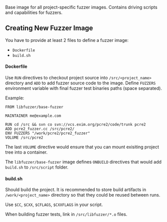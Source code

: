 Base image for all project-specific fuzzer images. Contains driving scripts and capabilities for fuzzers.

## Creating New Fuzzer Image

You have to provide at least 2 files to define a fuzzer image:
  * `Dockerfile`
  * `build.sh`

#### Dockerfile

Use `RUN` directives to checkout project source into `/src/<project_name>` directory and `ADD` to add fuzzer source
code to the image. Define `FUZZERS` environment variable with final fuzzer
test binaries paths (space separated).

Example:

```
FROM libfuzzer/base-fuzzer

MAINTAINER me@example.com

RUN cd /src && svn co svn://vcs.exim.org/pcre2/code/trunk pcre2
ADD pcre2_fuzzer.cc /src/pcre2/
ENV FUZZERS "/work/pcre2/pcre2_fuzzer"
VOLUME /src/pcre2
```

The last `VOLUME` directive would ensure that you can mount exisiting project tree into a container.

The `libfuzzer/base-fuzzer` image defines `ONBUILD` directives that would add `build.sh` to `/src/script` folder.

#### build.sh

Should build the project. It is recommended to store build artifacts in `/work/<project_name>` directory so that they could be
reused between runs.

Use `$CC`, `$CXX`, `$CFLAGS`, `$CXXFLAGS` in your script.

When building fuzzer tests, link in `/src/libfuzzer/*.o` files.
